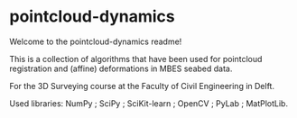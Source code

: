# pointcloud-dynamics

Welcome to the pointcloud-dynamics readme!

This is a collection of algorithms that have been used for pointcloud registration and (affine) deformations in MBES seabed data.

For the 3D Surveying course at the Faculty of Civil Engineering in Delft.

Used libraries: NumPy ; SciPy ; SciKit-learn ; OpenCV ; PyLab ; MatPlotLib.
